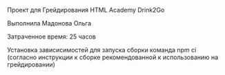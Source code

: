 Проект для Грейдирования HTML Academy Drink2Go

Выполнила Мадонова Ольга

Затраченное время: 25 часов

Установка зависисимостей для запуска сборки команда npm ci (согласно инструкции к сборке рекомендованной к использованию на грейдировании)
